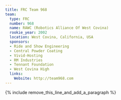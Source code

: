 ```yaml
---
title: FRC Team 968
team:
  type: FRC
  number: 968
  name: RAWC (Robotics Alliance Of West Covina)
  rookie_year: 2002
  location: West Covina, California, USA
  sponsors:
  - Ride and Show Engineering
  - Central Powder Coating
  - Vivid-Hosting
  - RM Industries
  - Tennant Foundation
  - West Covina High
  links:
    Website: http://team968.com
---
```


{% include remove_this_line_and_add_a_paragraph %}